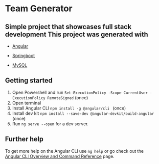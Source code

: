 # Team Generator

Simple project that showcases full stack development 
This project was generated with
---
- [Angular](https://angular.io/)
 
- [Springboot](https://start.spring.io/)

- [MySQL](https://dev.mysql.com/downloads/)



## Getting started 
1. Open Powershell and run `Set-ExecutionPolicy -Scope CurrentUser -ExecutionPolicy RemoteSigned` (once)
2. Open terminal
3. Install Angular CLI  `npm install -g @angular/cli `  (once)
4. Install dev kit `npm install --save-dev @angular-devkit/build-angular` (once)
5. Run `ng serve --open` for a dev server. 


## Further help

To get more help on the Angular CLI use `ng help` or go check out the [Angular CLI Overview and Command Reference](https://angular.io/cli) page.
